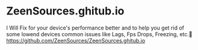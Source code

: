 # ZeenSources.ghitub.io
I Will Fix for your device's performance better and to help you get rid of some lowend devices common issues like Lags, Fps Drops, Freezing, etc.🚀
https://github.com/ZeenSources/ZeenSources.ghitub.io
